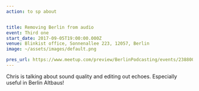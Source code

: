```yaml
---
action: to sp about


title: Removing Berlin from audio
event: Third one
start_date: 2017-09-05T19:00:00.000Z
venue: Blinkist office, Sonnenallee 223, 12057, Berlin
image: ~/assets/images/default.png

pres_url: https://www.meetup.com/preview/BerlinPodcasting/events/238800496
---
```


Chris is talking about sound quality and editing out echoes. Especially useful in Berlin Altbaus!
